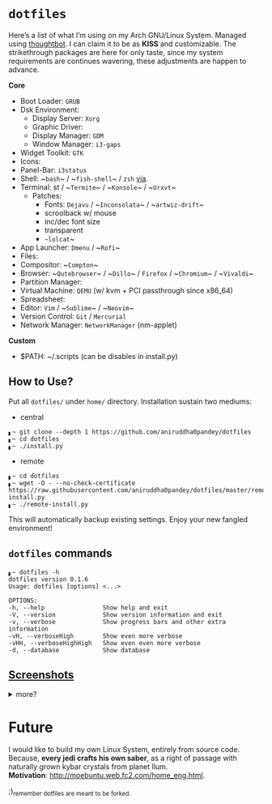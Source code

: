 # `dotfiles`
Here’s a list of what I’m using on my Arch GNU/Linux System. Managed using [thoughtbot](https://github.com/thoughtbot/rcm). I can claim it to be as **KISS** and customizable. The strikethrough packages are here for only taste, since my system requirements are continues wavering, these adjustments are happen to advance.

**Core**
- Boot Loader: `GRUB`
- Dsk Environment:
  - Display Server: `Xorg`
  - Graphic Driver: 
  - Display Manager: `GDM`
  - Window Manager: `i3-gaps`
- Widget Toolkit: `GTK`
- Icons: 
- Panel-Bar: `i3status`
- Shell: ~`bash`~ / ~`fish-shell`~ / `zsh` [via](https://ohmyz.sh/).
- Terminal: st / ~`Termite`~ / ~`Konsole`~ / ~`Urxvt`~
  - Patches:
    - Fonts: `Dejavu` / ~`Inconsolata`~ / ~`artwiz-drift`~
    - scroolback w/ mouse
    - inc/dec font size
    - transparent
    - `~lolcat`~
- App Launcher: `Dmenu` / ~`Rofi`~
- Files: 
- Compositor: ~`Compton`~
- Browser: ~`Qutebrowser`~ / ~`Dillo`~ / `Firefox` / ~`Chromium`~ / ~`Vivaldi`~
- Partition Manager: 
- Virtual Machine: `QEMU` (w/ kvm + PCI passthrough since x86_64)
- Spreadsheet: 
- Editor: `Vim` / ~`Sublime`~ / ~`Neovim`~
- Version Control: `Git` / `Mercurial`
- Network Manager: `NetworkManager` (nm-applet)  

**Custom**
- $PATH: ~/.scripts (can be disables in install.py)


## How to Use?
Put all `dotfiles/` under `home/` directory. Installation sustain two mediums:
- central
```shell
▖~ git clone --depth 1 https://github.com/aniruddha0pandey/dotfiles
▖~ cd dotfiles
▖~ ./install.py
```
- remote
```shell
▖~ cd dotfiles
▖~ wget -O - --no-check-certificate https://raw.githubusercontent.com/aniruddha0pandey/dotfiles/master/remote-install.py
▖~ ./remote-install.py
```
This will automatically backup existing settings. Enjoy your new fangled environment!

## `dotfiles` commands
```
▖~ dotfiles -h
dotfiles version 0.1.6
Usage: dotfiles [options] <...>

OPTIONS:
-h, --help                Show help and exit
-V, --version             Show version information and exit
-v, --verbose             Show progress bars and other extra information
-vH, --verboseHigh        Show even more verbose
-vHH, --verboseHighHigh   Show even even more verbose
-d, --database            Show database
```

## [Screenshots](https://www.reddit.com/r/unixporn/)
<details>
<summary>more?</summary><br />

### Zsh
![]()

### Neovim
![]()

</details>

# Future
I would like to build my own Linux System, entirely from source code.
Because, **every jedi crafts his own saber**, as a right of passage with naturally grown kybar crystals from planet Ilum.  
**Motivation**: http://moebuntu.web.fc2.com/home_eng.html.

;)<sub>remember dotfiles are meant to be forked.</sub>
